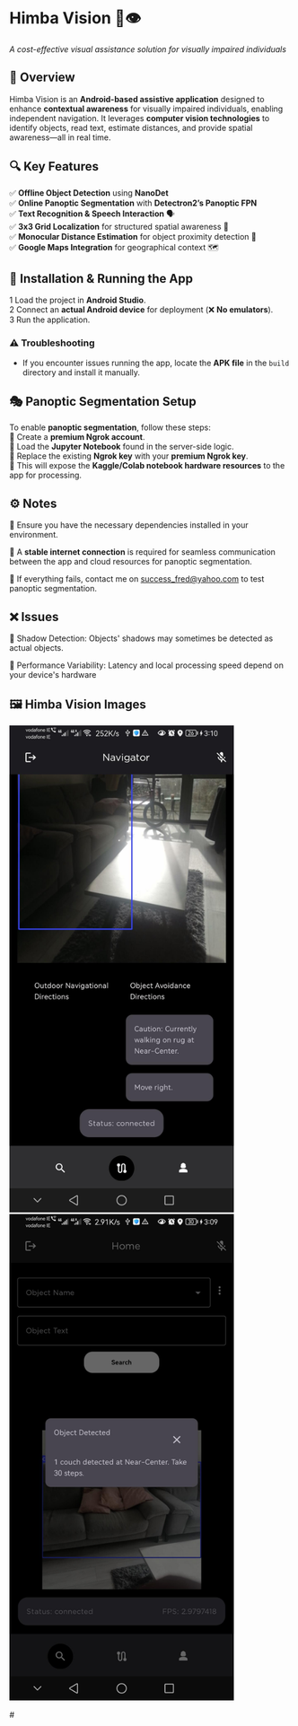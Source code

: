 # **Himba Vision** 🦾👁️  
*A cost-effective visual assistance solution for visually impaired individuals*

## 📌 Overview  
Himba Vision is an **Android-based assistive application** designed to enhance **contextual awareness** for visually impaired individuals, enabling independent navigation. It leverages **computer vision technologies** to identify objects, read text, estimate distances, and provide spatial awareness—all in real time.

## 🔍 Key Features  
✅ **Offline Object Detection** using **NanoDet**  
✅ **Online Panoptic Segmentation** with **Detectron2’s Panoptic FPN**  
✅ **Text Recognition & Speech Interaction** 🗣️  
✅ **3x3 Grid Localization** for structured spatial awareness 📌  
✅ **Monocular Distance Estimation** for object proximity detection 📏  
✅ **Google Maps Integration** for geographical context 🗺️  

## 📱 Installation & Running the App  
1️ Load the project in **Android Studio**.  
2️ Connect an **actual Android device** for deployment (❌ **No emulators**).  
3️ Run the application.  

### ⚠️ Troubleshooting  
- If you encounter issues running the app, locate the **APK file** in the `build` directory and install it manually.  

## 🎭 Panoptic Segmentation Setup  
To enable **panoptic segmentation**, follow these steps:  
🔹 Create a **premium Ngrok account**.  
🔹 Load the **Jupyter Notebook** found in the server-side logic.  
🔹 Replace the existing **Ngrok key** with your **premium Ngrok key**.  
🔹 This will expose the **Kaggle/Colab notebook hardware resources** to the app for processing.  

## ⚙️ Notes  
🔹 Ensure you have the necessary dependencies installed in your environment. 

🔹 A **stable internet connection** is required for seamless communication between the app and cloud resources for panoptic segmentation. 

🔹 If everything fails, contact me on success_fred@yahoo.com to test panoptic segmentation.

## ❌ Issues
🔹 Shadow Detection: Objects' shadows may sometimes be detected as actual objects.

🔹 Performance Variability: Latency and local processing speed depend on your device's hardware



## 🖼️ Himba Vision Images 
<p float="left">
  <img src="images/pan.png" width="400" alt="Panoptic Segmentation with Himba Vision">
  <img src="images/basic.png" width="400" alt="Object Detection with Himba Vision">
</p>
#
